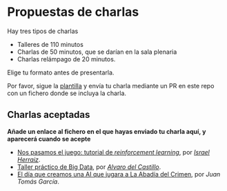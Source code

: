 # Propuestas de charlas

Hay tres tipos de charlas

* Talleres de 110 minutos
* Charlas de 50 minutos, que se darían en la sala plenaria
* Charlas relámpago de 20 minutos.

Elige tu formato antes de presentarla.

Por favor, sigue la
[plantilla](plantilla.md) y envía tu charla mediante un PR en este
repo con un fichero donde se incluya la charla.

## Charlas aceptadas

**Añade un enlace al fichero en el que hayas enviado tu charla aquí, y
aparecerá cuando se acepte**

* [Nos pasamos el juego: tutorial de *reinforcement learning*](taller_rl.md), por *[Israel Herraiz](http://github.com/iht)*.
* [Taller práctico de Big Data](taller_bigdata.md), por *[Alvaro del Castillo](http://github.com/acs)*.
* [El día que creamos una AI que jugara a La Abadía del Crimen](charla_abadia.md), por *Juan Tomás García*.

